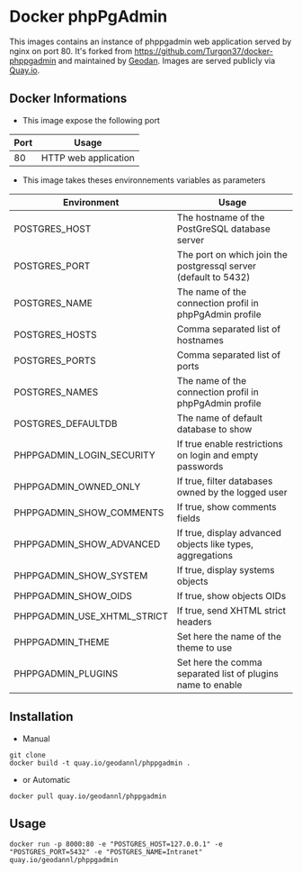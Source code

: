 # Docker phpPgAdmin

This images contains an instance of phppgadmin web application served by nginx on port 80. It's forked from https://github.com/Turgon37/docker-phppgadmin and maintained by [Geodan](http://www.geodan.nl). Images are served publicly via [Quay.io](https://quay.io/repository/geodannl/phppgadmin).

## Docker Informations

* This image expose the following port

| Port           | Usage                |
| -------------- | -------------------- |
| 80             | HTTP web application |

 * This image takes theses environnements variables as parameters

| Environment                | Usage                                                          |
| -------------------------- | ---------------------------------------------------------------|
| POSTGRES_HOST              | The hostname of the PostGreSQL database server                 |
| POSTGRES_PORT              | The port on which join the postgressql server (default to 5432)|
| POSTGRES_NAME              | The name of the connection profil in phpPgAdmin profile        |
| POSTGRES_HOSTS             | Comma separated list of hostnames                              |
| POSTGRES_PORTS             | Comma separated list of ports                                  |
| POSTGRES_NAMES             | The name of the connection profil in phpPgAdmin profile        |
| POSTGRES_DEFAULTDB         | The name of default database to show                           |
| PHPPGADMIN_LOGIN_SECURITY  | If true enable restrictions on login and empty passwords       |
| PHPPGADMIN_OWNED_ONLY      | If true, filter databases owned by the logged user             |
| PHPPGADMIN_SHOW_COMMENTS   | If true, show comments fields                                  |
| PHPPGADMIN_SHOW_ADVANCED   | If true, display advanced objects like types, aggregations     |
| PHPPGADMIN_SHOW_SYSTEM     | If true, display systems objects                               |
| PHPPGADMIN_SHOW_OIDS       | If true, show objects OIDs                                     |
| PHPPGADMIN_USE_XHTML_STRICT| If true, send XHTML strict headers                             |
| PHPPGADMIN_THEME           | Set here the name of the theme to use                          |
| PHPPGADMIN_PLUGINS         | Set here the comma separated list of plugins name to enable    |


## Installation

* Manual

```
git clone
docker build -t quay.io/geodannl/phppgadmin .
```

* or Automatic

```
docker pull quay.io/geodannl/phppgadmin
```


## Usage

```
docker run -p 8000:80 -e "POSTGRES_HOST=127.0.0.1" -e "POSTGRES_PORT=5432" -e "POSTGRES_NAME=Intranet" quay.io/geodannl/phppgadmin
```

